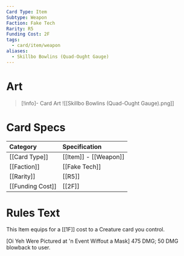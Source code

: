 ```yaml
---
Card Type: Item
Subtype: Weapon
Faction: Fake Tech
Rarity: R5
Funding Cost: 2F
tags:
  - card/item/weapon
aliases:
  - Skillbo Bowlins (Quad-Ought Gauge)
---
```

# Art

> [!info]- Card Art
> ![[Skillbo Bowlins (Quad-Ought Gauge).png]]

# Card Specs

| Category | Specification| 
| :--- | :--- |
| [[Card Type]] | [[Item]] - [[Weapon]] |  
| [[Faction]] | [[Fake Tech]] |  
| [[Rarity]] | [[R5]] |  
| [[Funding Cost]] | [[2F]] |  

# Rules Text  

This Item equips for a [[1F]] cost to a Creature card you control.  

[Oi Yeh Were Pictured at 'n Event Wiffout a Mask] 475 DMG; 50 DMG blowback to user.  

